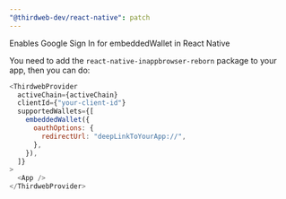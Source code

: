 ```yaml
---
"@thirdweb-dev/react-native": patch
---
```


Enables Google Sign In for embeddedWallet in React Native

You need to add the `react-native-inappbrowser-reborn` package to your app, then you can do:

```javascript
<ThirdwebProvider
  activeChain={activeChain}
  clientId={"your-client-id"}
  supportedWallets={[
    embeddedWallet({
      oauthOptions: {
        redirectUrl: "deepLinkToYourApp://",
      },
    }),
  ]}
>
  <App />
</ThirdwebProvider>
```
